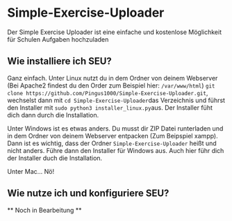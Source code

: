 # Simple-Exercise-Uploader
Der Simple Exercise Uploader ist eine einfache und kostenlose Möglichkeit für Schulen Aufgaben hochzuladen <br>
## Wie installiere ich SEU?
Ganz einfach. Unter Linux nutzt du in dem Ordner von deinem Webserver (Bei Apache2 findest du den Order zum Beispiel hier: `/var/www/html`) `git clone https://github.com/Pingus1000/Simple-Exercise-Uploader.git`, wechselst dann mit `cd Simple-Exercise-Uploader`das Verzeichnis und führst den Installer mit `sudo python3 installer_linux.py`aus. Der Installer füht dich dann durch die Installation.

Unter Windows ist es etwas anders. Du musst dir ZIP Datei runterladen und in dem Ordner von deinem Webserver entpacken (Zum Beipspiel xampp). Dann ist es wichtig, dass der Ordner `Simple-Exercise-Uploader` heißt und nicht anders. Führe dann den Installer für Windows aus. Auch hier führ dich der Installer duch die Installation.

Unter Mac... Nö!

## Wie nutze ich und konfiguriere SEU?
** Noch in Bearbeitung **
